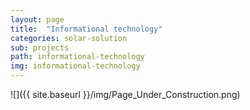```yaml
---
layout: page
title:  "Informational technology"
categories: solar-solution
sub: projects
path: informational-technology
img: informational-technology
---
```


![]({{ site.baseurl }}/img/Page_Under_Construction.png)